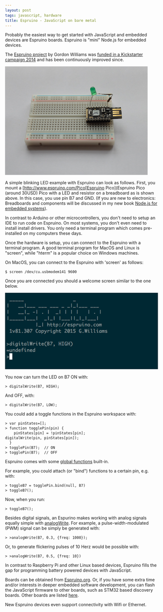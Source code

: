 ```yaml
---
layout: post
tags: javascript, hardware
title: Espruino - JavaScript on bare metal
---
```

Probably the easiest way to get started with JavaScript and embedded devices are Espruino boards. Espruino is "mini" Node.js for embedded devices.

The [Espruino project](http://espruino.com) by Gordon Williams was [funded in a Kickstarter campaign 2014](http://makezine.com/2014/11/11/javascript-by-the-pico/) and has been continuously improved since.

<img src="/static/images/espruino.png" />

A simple blinking LED example with Espruino can look as follows. First, you mount a [http://www.espruino.com/Pico[Espruino Pico](Espruino Pico (around 30USD) Pico with a LED and resistor on a breadboard as is shown above. In this case, you use pin B7 and GND. (If you are new to electronics: Breadboards and components will be discussed in my new book [Node.js for embedded systems](http://embeddednodejs.com)).

In contrast to Arduino or other microcontrollers, you don't need to setup an IDE to run code on Espruino. On most systems, you don't even need to install install drivers. You only need a terminal program which comes pre-installed on my computers these days.

Once the hardware is setup, you can connect to the Espruino with a terminal program. A good terminal program for MacOS and Linux is "screen", while "hterm" is a popular choice on Windows machines.

On MacOS, you can connect to the Espruino with 'screen' as follows:

    $ screen /dev/cu.usbmodem141 9600

Once you are connected you should a welcome screen similar to the one below.

<img src="/static/images/espruino_welcome.png" />

You now can turn the LED on B7 ON with:

    > digitalWrite(B7, HIGH);

And OFF, with:

    > digitalWrite(B7, LOW);

You could add a toggle functions in the Espruino workspace with:

    > var pinStates=[];
    > function togglePin(pin) {
        pinStates[pin] = !pinStates[pin];
	digitalWrite(pin, pinStates[pin]);
      }
    > togglePin(B7);  // ON
    > togglePin(B7);  // OFF

Espruino comes with some [global functions](http://www.espruino.com/Reference#_global) built-in. 

For example, you could attach (or "bind") functions to a certain pin, e.g. with:

    > toggleB7 = togglePin.bind(null, B7)
    > toggleB7();

Now, when you run:

    > toggleB7();

Besides digital signals, an Espurino makes working with analog signals equally simple with [analogWrite](http://www.espruino.com/Reference#l__global_analogWrite). For example, a pulse-width-modulated (PWM) signal can be simply be generated with:

    > >analogWrite(B7, 0.3, {freq: 1000});

Or, to generate flickering pulses of 10 Herz would be possible with:

    > >analogWrite(B7, 0.5, {freq: 10})

In contrast to Raspberry Pi and other Linux based devices, Espruino fills the gap for programming battery powered devices with JavaScript. 

Boards can be obtained from [Espruino.org](http://espruino.org). Or, if you have some extra time and/or interests in deeper embedded software development, you can flash the JavaScript firmware to other boards, such as STM32 based discovery boards. Other boards are listed [here](http://www.espruino.com/Other+Boards). 

New Espruino devices even support connectivity with Wifi or Ethernet.
